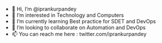 - 👋 Hi, I’m @iprankurpandey
- 👀 I’m interested in Technology and Computers
- 🌱 I’m currently learning Best practice for SDET and DevOps
- 💞️ I’m looking to collaborate on Automation and DevOps 
- 📫 You can reach me here : twitter.com/iprankurpandey

<!---
iprankurpandey/iprankurpandey is a ✨ special ✨ repository because its `README.md` (this file) appears on your GitHub profile.
You can click the Preview link to take a look at your changes.
--->

